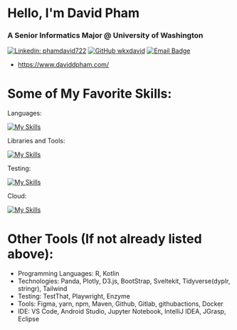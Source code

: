 # Hello, I'm David Pham
### A Senior Informatics Major @ University of Washington

[![Linkedin: phamdavid722](https://img.shields.io/badge/-phamdavid722-blue?style=flat-square&logo=Linkedin&logoColor=white&link=https://www.linkedin.com/in/phamdavid722/)](https://www.linkedin.com/in/phamdavid722/)
[![GitHub wkxdavid](https://img.shields.io/github/followers/wkxdavid?label=follow&style=social)](https://github.com/wkxdavid)
[![Email Badge](https://img.shields.io/badge/Gmail-Contact_Me-green?style=flat-square&logo=gmail&logoColor=FFFFFF&labelColor=3A3B3C&color=62F1CD)](mailto:phamdavid72@gmail.com)

- https://www.daviddpham.com/

# Some of My Favorite Skills: 
Languages: 

[![My Skills](https://skillicons.dev/icons?i=python,ts,js,html,css,mysql,java)](https://skillicons.dev)

Libraries and Tools:

[![My Skills](https://skillicons.dev/icons?i=react,nodejs,express,mongodb,selenium,sklearn)](https://skillicons.dev)

Testing:

[![My Skills](https://skillicons.dev/icons?i=postman,jest)](https://skillicons.dev)


Cloud:

[![My Skills](https://skillicons.dev/icons?i=azure,firebase,gcp,vercel)](https://skillicons.dev)

# Other Tools (If not already listed above):
- Programming Languages: R, Kotlin
- Technologies: Panda, Plotly, D3.js, BootStrap, Sveltekit, Tidyverse(dyplr, stringr), Tailwind
- Testing: TestThat, Playwright, Enzyme
- Tools: Figma, yarn, npm, Maven, Github, Gitlab, githubactions, Docker
- IDE: VS Code, Android Studio, Jupyter Notebook, IntelliJ IDEA, JGrasp, Eclipse 
